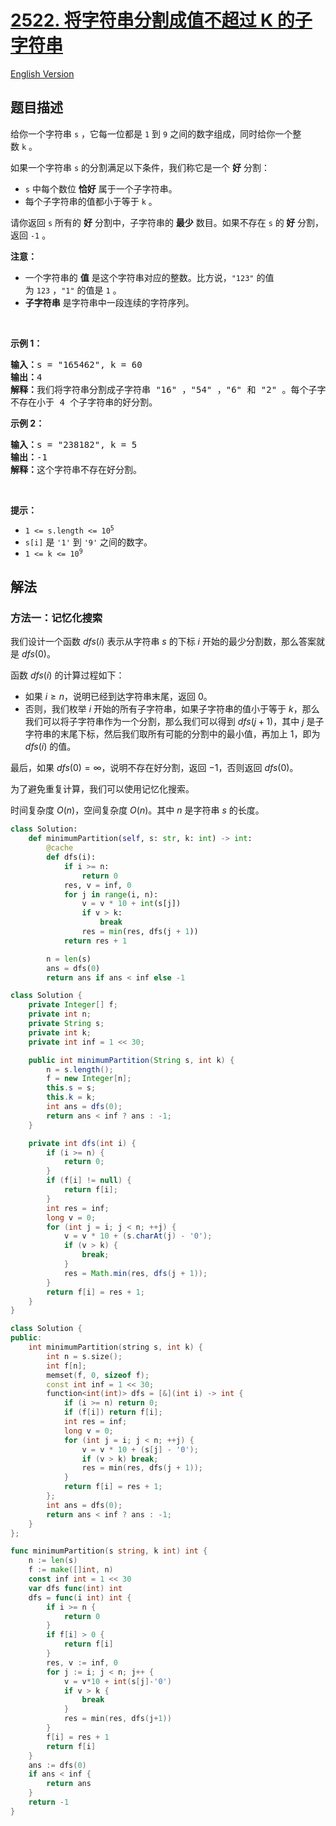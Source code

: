 # [2522. 将字符串分割成值不超过 K 的子字符串](https://leetcode.cn/problems/partition-string-into-substrings-with-values-at-most-k)

[English Version](/solution/2500-2599/2522.Partition%20String%20Into%20Substrings%20With%20Values%20at%20Most%20K/README_EN.md)

<!-- tags:贪心,字符串,动态规划 -->

## 题目描述

<!-- 这里写题目描述 -->

<p>给你一个字符串&nbsp;<code>s</code>&nbsp;，它每一位都是&nbsp;<code>1</code>&nbsp;到&nbsp;<code>9</code>&nbsp;之间的数字组成，同时给你一个整数&nbsp;<code>k</code>&nbsp;。</p>

<p>如果一个字符串 <code>s</code>&nbsp;的分割满足以下条件，我们称它是一个 <strong>好</strong>&nbsp;分割：</p>

<ul>
	<li><code>s</code>&nbsp;中每个数位 <strong>恰好</strong>&nbsp;属于一个子字符串。</li>
	<li>每个子字符串的值都小于等于&nbsp;<code>k</code>&nbsp;。</li>
</ul>

<p>请你返回 <code>s</code>&nbsp;所有的 <strong>好</strong>&nbsp;分割中，子字符串的&nbsp;<strong>最少</strong>&nbsp;数目。如果不存在 <code>s</code>&nbsp;的<strong>&nbsp;好</strong>&nbsp;分割，返回&nbsp;<code>-1</code>&nbsp;。</p>

<p><b>注意：</b></p>

<ul>
	<li>一个字符串的 <strong>值</strong>&nbsp;是这个字符串对应的整数。比方说，<code>"123"</code>&nbsp;的值为&nbsp;<code>123</code>&nbsp;，<code>"1"</code>&nbsp;的值是&nbsp;<code>1</code>&nbsp;。</li>
	<li><strong>子字符串</strong>&nbsp;是字符串中一段连续的字符序列。</li>
</ul>

<p>&nbsp;</p>

<p><strong>示例 1：</strong></p>

<pre>
<b>输入：</b>s = "165462", k = 60
<b>输出：</b>4
<b>解释：</b>我们将字符串分割成子字符串 "16" ，"54" ，"6" 和 "2" 。每个子字符串的值都小于等于 k = 60 。
不存在小于 4 个子字符串的好分割。
</pre>

<p><strong>示例 2：</strong></p>

<pre>
<b>输入：</b>s = "238182", k = 5
<b>输出：</b>-1
<strong>解释：</strong>这个字符串不存在好分割。
</pre>

<p>&nbsp;</p>

<p><strong>提示：</strong></p>

<ul>
	<li><code>1 &lt;= s.length &lt;= 10<sup>5</sup></code></li>
	<li><code>s[i]</code>&nbsp;是&nbsp;<code>'1'</code>&nbsp;到&nbsp;<code>'9'</code>&nbsp;之间的数字。</li>
	<li><code>1 &lt;= k &lt;= 10<sup>9</sup></code></li>
</ul>

## 解法

### 方法一：记忆化搜索

我们设计一个函数 $dfs(i)$ 表示从字符串 $s$ 的下标 $i$ 开始的最少分割数，那么答案就是 $dfs(0)$。

函数 $dfs(i)$ 的计算过程如下：

-   如果 $i \geq n$，说明已经到达字符串末尾，返回 $0$。
-   否则，我们枚举 $i$ 开始的所有子字符串，如果子字符串的值小于等于 $k$，那么我们可以将子字符串作为一个分割，那么我们可以得到 $dfs(j + 1)$，其中 $j$ 是子字符串的末尾下标，然后我们取所有可能的分割中的最小值，再加上 $1$，即为 $dfs(i)$ 的值。

最后，如果 $dfs(0) = \infty$，说明不存在好分割，返回 $-1$，否则返回 $dfs(0)$。

为了避免重复计算，我们可以使用记忆化搜索。

时间复杂度 $O(n)$，空间复杂度 $O(n)$。其中 $n$ 是字符串 $s$ 的长度。

<!-- tabs:start -->

```python
class Solution:
    def minimumPartition(self, s: str, k: int) -> int:
        @cache
        def dfs(i):
            if i >= n:
                return 0
            res, v = inf, 0
            for j in range(i, n):
                v = v * 10 + int(s[j])
                if v > k:
                    break
                res = min(res, dfs(j + 1))
            return res + 1

        n = len(s)
        ans = dfs(0)
        return ans if ans < inf else -1
```

```java
class Solution {
    private Integer[] f;
    private int n;
    private String s;
    private int k;
    private int inf = 1 << 30;

    public int minimumPartition(String s, int k) {
        n = s.length();
        f = new Integer[n];
        this.s = s;
        this.k = k;
        int ans = dfs(0);
        return ans < inf ? ans : -1;
    }

    private int dfs(int i) {
        if (i >= n) {
            return 0;
        }
        if (f[i] != null) {
            return f[i];
        }
        int res = inf;
        long v = 0;
        for (int j = i; j < n; ++j) {
            v = v * 10 + (s.charAt(j) - '0');
            if (v > k) {
                break;
            }
            res = Math.min(res, dfs(j + 1));
        }
        return f[i] = res + 1;
    }
}
```

```cpp
class Solution {
public:
    int minimumPartition(string s, int k) {
        int n = s.size();
        int f[n];
        memset(f, 0, sizeof f);
        const int inf = 1 << 30;
        function<int(int)> dfs = [&](int i) -> int {
            if (i >= n) return 0;
            if (f[i]) return f[i];
            int res = inf;
            long v = 0;
            for (int j = i; j < n; ++j) {
                v = v * 10 + (s[j] - '0');
                if (v > k) break;
                res = min(res, dfs(j + 1));
            }
            return f[i] = res + 1;
        };
        int ans = dfs(0);
        return ans < inf ? ans : -1;
    }
};
```

```go
func minimumPartition(s string, k int) int {
	n := len(s)
	f := make([]int, n)
	const inf int = 1 << 30
	var dfs func(int) int
	dfs = func(i int) int {
		if i >= n {
			return 0
		}
		if f[i] > 0 {
			return f[i]
		}
		res, v := inf, 0
		for j := i; j < n; j++ {
			v = v*10 + int(s[j]-'0')
			if v > k {
				break
			}
			res = min(res, dfs(j+1))
		}
		f[i] = res + 1
		return f[i]
	}
	ans := dfs(0)
	if ans < inf {
		return ans
	}
	return -1
}
```

<!-- tabs:end -->

<!-- end -->
